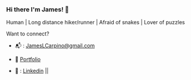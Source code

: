 ### Hi there I'm James! :wave:

Human | Long distance hiker/runner | Afraid of snakes | Lover of puzzles


Want to connect?

  - :mailbox_with_mail: : [JamesLCarpino@gmail.com](https://jameslcarpino@gmail.com)
  
  - :round_pushpin: [Portfolio](https://www.jameslcarpino.com)
  
  - :link: : [Linkedin](https://www.linkedin.com/in/jameslcarpino) || 



